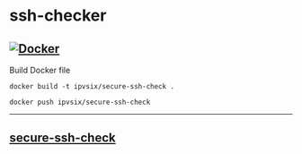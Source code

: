# ssh-checker
[![Docker](https://github.com/pitimon/ssh-checker/actions/workflows/docker-publish.yml/badge.svg)](https://github.com/pitimon/ssh-checker/actions/workflows/docker-publish.yml)
---
Build Docker file
```
docker build -t ipvsix/secure-ssh-check .
```
```
docker push ipvsix/secure-ssh-check
```

---
[secure-ssh-check](https://hub.docker.com/r/ipvsix/secure-ssh-check)
---
